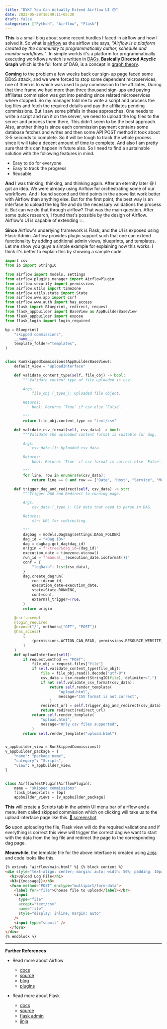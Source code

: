 ```yaml
---
title: "DYK? You Can Actually Extend Airflow UI 😯"
date: 2023-05-28T10:49:11+05:30
draft: false
categories: ["Python", "Airflow", "Flask"]
---
```


**This** is a small blog about some recent hurdles I faced in airflow and how I solved it.
So what is [airflow](https://airflow.apache.org/) as the airflow site says, _"Airflow is a platform created by the community to programmatically author, schedule and monitor workflows."_. In simple worlds it's a platform for programmatically executing workflows which is written in [DAGs](https://en.wikipedia.org/wiki/Directed_acyclic_graph), **Basically Directed Acyclic Graph** which is the full form of DAG, is a concept in [graph theory](https://en.wikipedia.org/wiki/Graph_theory).

**Coming** to the problem a few weeks back our sign-up [page](https://www.ipvanish.com/) faced some DDoS attack, and we were forced to stop some dependent microservices, one of them is to which was used to pay commission to the affiliates, During that time frame we had more than three thousand sign-ups and paying affiliates commission was got into pending since related microservices where stopped. So my manager told me to write a script and process the log files and fetch the required details and pay the affiliates pending commissions. But I saw some pitfalls in these approaches. One needs to write a script and run it on the server, we need to upload the log files to the server and process them there, This didn't seem to be the best approach. Also, another thing is since each commission payment contains some database fetches and writes and then some API POST method it took about 3-5 seconds to complete. So it will be tough to track the whole process since it will take a decent amount of time to complete. And also I am pretty sure that this can happen in future also. So I need to find a sustainable solution with the following features in mind.

* Easy to do for everyone
* Easy to track the progress
* Reusable

**And** I was thinking, thinking, and thinking again. After an eternity later 😆 I got an idea. We were already using Airflow for orchestrating some of our workflows. And I found second and third points in the above list work better with Airflow than anything else. But for the first point, the best way is an interface to upload the log file and do the necessary validations the process it. But can we do that through airflow? That was the main question. After some quick research, I found that's possible by the design of Airflow. Airflow's UI is capable of extending 💡.

**Since** Airflow's underlying framework is Flask, and the UI is exposed using Flask-Admin. Airflow provides plugin support such that one can extend functionality by adding additional admin views, blueprints, and templates. Let me show you guys a simple example for explaining how this works. I think it's better to explain this by showing a sample code.

```python
import csv
from io import StringIO

from airflow import models, settings
from airflow.plugins_manager import AirflowPlugin
from airflow.security import permissions
from airflow.utils import timezone
from airflow.utils.state import State
from airflow.www.app import csrf
from airflow.www.auth import has_access
from flask import Blueprint, redirect, request
from flask_appbuilder import BaseView as AppBuilderBaseView
from flask_appbuilder import expose
from flask_login import login_required

bp = Blueprint(
    "skipped commissions",
    __name__,
    template_folder="templates",
)


class RunSkippedCommissions(AppBuilderBaseView):
    default_view = "uploadInterface"

    def validate_content_type(self, file_obj) -> bool:
        """Validate content type of file uploaded is csv.

        Args:
            file_obj (_type_): Uploaded file object.

        Returns:
            bool: Returns `True` if csv else `False`.

        """
        return file_obj.content_type == "text/csv"

    def validate_csv_format(self, csv_data) -> bool:
        """Validate the uploaded content format is suitable for dag.

        Args:
            csv_data (): Uploaded csv data.

        Returns:
            bool: Returns `True` if csv format is correct else `False`.

        """
        for line, row in enumerate(csv_data):
            return line == 0 and row == ["Date", "Host", "Service", "Message"]

    def trigger_dag_and_redirect(self, csv_data) -> str:
        """Trigger DAG and Redirect to running page.

        Args:
            csv_data (_type_): CSV data that need to parse in DAG.

        Returns:
            str: URL for redirecting.

        """
        dagbag = models.DagBag(settings.DAGS_FOLDER)
        dag_id = "<Dag ID>"
        dag = dagbag.get_dag(dag_id)
        origin = f"/tree?&dag_id={dag_id}"
        execution_date = timezone.utcnow()
        run_id = f"manual__{execution_date.isoformat()}"
        conf = {
            "logData": list(csv_data),
        }
        dag.create_dagrun(
            run_id=run_id,
            execution_date=execution_date,
            state=State.RUNNING,
            conf=conf,
            external_trigger=True,
        )
        return origin

    @csrf.exempt
    @login_required
    @expose("/", methods=["GET", "POST"])
    @has_access(
        [
            (permissions.ACTION_CAN_READ, permissions.RESOURCE_WEBSITE),
        ]
    )
    def uploadInterface(self):
        if request.method == "POST":
            file_obj = request.files["file"]
            if self.validate_content_type(file_obj):
                file = file_obj.read().decode("utf-8")
                csv_data = csv.reader(StringIO(file), delimiter=",")
                if not self.validate_csv_format(csv_data):
                    return self.render_template(
                        "upload.html",
                        message="CSV format is not correct",
                    )
                redirect_url = self.trigger_dag_and_redirect(csv_data)
                return redirect(redirect_url)
            return self.render_template(
                "upload.html",
                message="Only csv files supported",
            )
        return self.render_template("upload.html")


v_appbuilder_view = RunSkippedCommissions()
v_appbuilder_package = {
    "name": "package name",
    "category": "Scripts",
    "view": v_appbuilder_view,
}


class AirflowTestPlugin(AirflowPlugin):
    name = "skipped commissions"
    flask_blueprints = [bp]
    appbuilder_views = [v_appbuilder_package]

```

**This** will create a Scripts tab in the admin UI menu bar of airflow and a menu item called skipped commission which on clicking will take us to the upload interface page like this.
[📸 screenshot](https://prinzpiuz.in/images/airflow_ui_extending/airflow_extending.png)

**So** upon uploading the file, Flask view will do the required validations and if everything is correct this view will trigger the correct dag we want to start with the data from the log file and redirect the page to the corresponding dag page.

**Meanwhile**, the template file for the above interface is created using [Jinja](https://jinja.palletsprojects.com/en/3.1.x/) and code looks like this.

```html
{% extends "airflow/main.html" %} {% block content %}
<div style="text-align: center; margin: auto; width: 50%; padding: 10px">
  <h1>Upload Log File</h1>
  <h3>{{message}}</h3>
  <form method="POST" enctype="multipart/form-data">
    <label for="file">Choose file to upload</label></br>
    <input
      type="file"
      accept="text/csv"
      name="file"
      style="display: inline; margin: auto"
    />
    <input type="submit" />
  </form>
</div>
{% endblock %}
```

***

**Further References**

* Read more about Airflow
  * [docs](https://airflow.apache.org/)
  * [source](https://github.com/apache/airflow)
  * [blog](https://medium.com/airbnb-engineering/airflow-a-workflow-management-platform-46318b977fd8)
  * [plugins](https://airflow.apache.org/docs/apache-airflow/stable/authoring-and-scheduling/plugins.html)

* Read more about Flask
  * [docs](https://flask.palletsprojects.com/en/2.3.x/)
  * [source](https://github.com/pallets/flask)
  * [flask admin](https://flask-admin.readthedocs.io/en/latest/)
  * [jinja](https://jinja.palletsprojects.com/en/2.10.x/)

